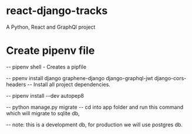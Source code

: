 # react-django-tracks
A Python, React and GraphQl project 


# Create pipenv file 

-- pipenv shell - Creates a pipfile

-- ppenv install django graphene-django django-graphql-jwt django-cors-headers -- Install all project dependencies.

-- pipenv install --dev autopep8

-- python manage.py migrate -- cd into app folder and run this command which will migrate to sqlite db,

-- note: this is a development db, for production we will use postgres db.
